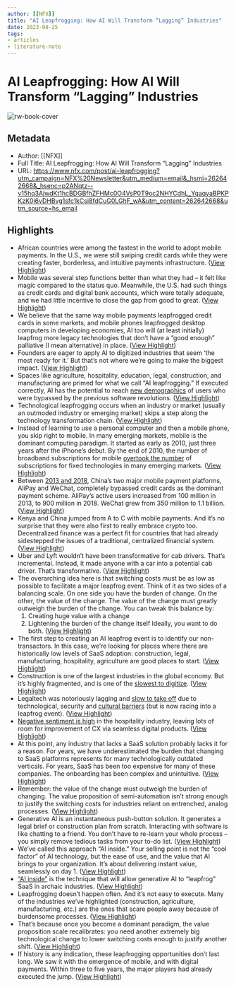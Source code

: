 ```yaml
---
author: [[NFX]]
title: "AI Leapfrogging: How AI Will Transform “Lagging” Industries"
date: 2023-08-25
tags: 
- articles
- literature-note
---
```

# AI Leapfrogging: How AI Will Transform “Lagging” Industries

![rw-book-cover](https://content.nfx.com/wp-content/uploads/2023/06/AI-leapfrogging-v2-social.png)

## Metadata
- Author: [[NFX]]
- Full Title: AI Leapfrogging: How AI Will Transform “Lagging” Industries
- URL: https://www.nfx.com/post/ai-leapfrogging?utm_campaign=NFX%20Newsletter&utm_medium=email&_hsmi=262642668&_hsenc=p2ANqtz--v15hq3AjwdKt1hcBDGBfhZFHMc0O4VsP0T9oc2NHYCdhL_YqaqyaBPKPKzK0j6vDHBvg1sfc1kCsi8fdCuG0LGhF_wA&utm_content=262642668&utm_source=hs_email

## Highlights
- African countries were among the fastest in the world to adopt mobile payments. In the U.S., we were still swiping credit cards while they were creating faster, borderless, and intuitive payments infrastructure. ([View Highlight](https://read.readwise.io/read/01h6td7m8fdr8z0g5bd5fqhhst))
- Mobile was several step functions better than what they had – it felt like magic compared to the status quo. Meanwhile, the U.S. had such things as credit cards and digital bank accounts, which were totally adequate, and we had little incentive to close the gap from good to great. ([View Highlight](https://read.readwise.io/read/01h6td7s58dsfcs3hbmjekznb0))
- We believe that the same way mobile payments leapfrogged credit cards in some markets, and mobile phones leapfrogged desktop computers in developing economies, AI too will (at least initially) leapfrog more legacy technologies that don’t have a “good enough” palliative (I mean alternative) in place. ([View Highlight](https://read.readwise.io/read/01h6td81kx1cy4j8hd0ng3tmmp))
- Founders are eager to apply AI to digitized industries that seem ‘the most ready for it.’ But that’s not where we’re going to make the biggest impact. ([View Highlight](https://read.readwise.io/read/01h6td88w5jgnbx2bgnbrrbg7g))
- Spaces like agriculture, hospitality, education, legal, construction, and manufacturing are primed for what we call “AI leapfrogging.” If executed correctly, AI has the potential to reach [new demographics](https://www.mckinsey.com/~/media/mckinsey/business%20functions/mckinsey%20digital/our%20insights/the%20top%20trends%20in%20tech%202022/mckinsey-tech-trends-outlook-2022-full-report.pdf) of users who were bypassed by the previous software revolutions. ([View Highlight](https://read.readwise.io/read/01h6td8t6gr77qgm0t9qrff5gd))
- Technological leapfrogging occurs when an industry or market (usually an outmoded industry or emerging market) skips a step along the technology transformation chain. ([View Highlight](https://read.readwise.io/read/01h6td9e774f3yetx5y3q4dnty))
- Instead of learning to use a personal computer and then a mobile phone, you skip right to mobile. In many emerging markets, mobile is the dominant computing paradigm. It started as early as 2010, just three years after the iPhone’s debut. By the end of 2010, the number of broadband subscriptions for mobile [overtook the number](https://static.newamerica.org/attachments/3911-mobile-leapfrogging-and-digital-divide-policy/MobileLeapfrogging_Final.8f720f33d8e349cfa5c22684815ddeb8.pdf) of subscriptions for fixed technologies in many emerging markets. ([View Highlight](https://read.readwise.io/read/01h6td9pj34kdrd386xgwyww9k))
- Between [2013 and 2018](https://www.google.com/url?q=https://direct.mit.edu/asep/article/19/3/1/93345/Mobile-Payment-in-China-Practice-and-Its-Effects&sa=D&source=docs&ust=1686061975183589&usg=AOvVaw1iIcX9rMkkMeoT1FMTosVa), China’s two major mobile payment platforms, AliPay and WeChat, completely bypassed credit cards as the dominant payment scheme. AliPay’s active users increased from 100 million in 2013, to 900 million in 2018. WeChat grew from 350 million to 1.1 billion. ([View Highlight](https://read.readwise.io/read/01h6tdaqchn83y7fzf8ptnp5vj))
- Kenya and China jumped from A to C with mobile payments. And it’s no surprise that they were also first to really embrace crypto too. Decentralized finance was a perfect fit for countries that had already sidestepped the issues of a traditional, centralized financial system. ([View Highlight](https://read.readwise.io/read/01h6tdb1kegev704htxntk3q3g))
- Uber and Lyft wouldn’t have been transformative for cab drivers. That’s incremental. Instead, it made anyone with a car into a potential cab driver. That’s transformative. ([View Highlight](https://read.readwise.io/read/01h6tdc6xph3mahhd5e3yn6pa2))
- The overarching idea here is that switching costs must be as low as possible to facilitate a major leapfrog event. Think of it as two sides of a balancing scale. On one side you have the burden of change. On the other, the value of the change.
  The value of the change must greatly outweigh the burden of the change. You can tweak this balance by:
  1. Creating huge value with a change
  2. Lightening the burden of the change itself
  Ideally, you want to do both. ([View Highlight](https://read.readwise.io/read/01h6tdd06mrntzckh8zb1gpfce))
- The first step to creating an AI leapfrog event is to identify our non-transactors. In this case, we’re looking for places where there are historically low levels of SaaS adoption: construction, legal, manufacturing, hospitality, agriculture are good places to start. ([View Highlight](https://read.readwise.io/read/01h6tddwj91ksbnb66vszxsd4p))
- Construction is one of the largest industries in the global economy. But it’s highly fragmented, and is one of the [slowest to digitize](https://www.mckinsey.com/industries/private-equity-and-principal-investors/our-insights/from-start-up-to-scale-up-accelerating-growth-in-construction-technology). ([View Highlight](https://read.readwise.io/read/01h6tdezecgb6mca0dwgr4c8e0))
- Legaltech was notoriously lagging and [slow to take off](https://www.nytimes.com/2023/04/10/technology/ai-is-coming-for-lawyers-again.html?partner=slack&smid=sl-share) due to technological, security and [cultural barriers](https://jackwshepherd.medium.com/adoption-of-legal-tech-why-it-doesnt-happen-on-its-own-and-how-to-solve-it-1219a99a98c9) (but is now racing into a leapfrog event). ([View Highlight](https://read.readwise.io/read/01h6tdf48x0a1js779ssh6nekc))
- [Negative sentiment is high](https://www.mckinsey.com/industries/travel-logistics-and-infrastructure/our-insights/rebooting-customer-experience-to-bring-back-the-magic-of-travel) in the hospitality industry, leaving lots of room for improvement of CX via seamless digital products. ([View Highlight](https://read.readwise.io/read/01h6tdf705v8tg8b906j57vt98))
- At this point, any industry that lacks a SaaS solution probably lacks it for a reason.
  For years, we have underestimated the burden that changing to SaaS platforms represents for many technologically outdated verticals. For years, SaaS has been too expensive for many of these companies. The onboarding has been complex and unintuitive. ([View Highlight](https://read.readwise.io/read/01h6tdg4mkrrqhx275fs9mchw9))
- Remember: the value of the change must outweigh the burden of changing. The value proposition of semi-automation isn’t strong enough to justify the switching costs for industries reliant on entrenched, analog processes. ([View Highlight](https://read.readwise.io/read/01h6tdz59e9zw6vvvpgnq3f6p7))
- Generative AI is an instantaneous push-button solution. It generates a legal brief or construction plan from scratch. Interacting with software is like chatting to a friend. You don’t have to re-learn your whole process – you simply remove tedious tasks from your to-do list. ([View Highlight](https://read.readwise.io/read/01h6tdzffrzfvj8ancna9tgkbx))
- We’ve called this approach “AI inside.” Your selling point is not the “cool factor” of AI technology, but the ease of use, and the value that AI brings to your organization. It’s about delivering instant value, seamlessly on day 1. ([View Highlight](https://read.readwise.io/read/01h6te07ng9k5ax604xpg2eqga))
- [“AI inside”](https://www.nfx.com/post/3-waves-generative-ai-startups) is the technique that will allow generative AI to “leapfrog” SaaS in archaic industries. ([View Highlight](https://read.readwise.io/read/01h6te0fpv5s7cqv4pet477xcb))
- Leapfrogging doesn’t happen often. And it’s not easy to execute. Many of the industries we’ve highlighted (construction, agriculture, manufacturing, etc.) are the ones that scare people away because of burdensome processes. ([View Highlight](https://read.readwise.io/read/01h6te22hy92bcz8zarz1fddfb))
- That’s because once you become a dominant paradigm, the value proposition scale recalibrates: you need another extremely big technological change to lower switching costs enough to justify another shift. ([View Highlight](https://read.readwise.io/read/01h6te296jsdg4mbxda0n5yp1q))
- If history is any indication, these leapfrogging opportunities don’t last long. We saw it with the emergence of mobile, and with digital payments. Within three to five years, the major players had already executed the jump. ([View Highlight](https://read.readwise.io/read/01h6te2sfj3vs2bjcrh2grbg4k))
